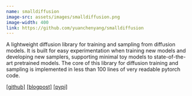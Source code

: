 ```yaml
---
name: smalldiffusion
image-src: assets/images/smalldiffusion.png
image-width: 400
link: https://github.com/yuanchenyang/smalldiffusion
---
```


A lightweight diffusion library for training and sampling from diffusion
models. It is built for easy experimentation when training new models and
developing new samplers, supporting minimal toy models to state-of-the-art
pretrained models. The core of this library for diffusion training and sampling
is implemented in less than 100 lines of very readable pytorch code.

[\[github\]](https://github.com/yuanchenyang/smalldiffusion)
[\[blogpost\]](/diffusion.html)
[\[pypi\]](https://pypi.org/project/smalldiffusion/)
